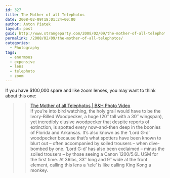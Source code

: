 ```yaml
---
id: 327
title: The Mother of all Telephotos
date: 2008-02-09T18:01:24+00:00
author: Anton Piatek
layout: post
guid: http://www.strangeparty.com/2008/02/09/the-mother-of-all-telephotos/
permalink: /2008/02/09/the-mother-of-all-telephotos/
categories:
  - Photography
tags:
  - enormous
  - expensive
  - lens
  - telephoto
  - zoom
---
```

If you have $100,000 spare and like zoom lenses, you may want to think about this one:

> > [The Mother of all Telephotos | B&H Photo Video](http://www.bhphotovideo.com/c/find/newsLetter/Mother-of-All-L-Lenses.jsp)  
> > If you&#8217;re into bird watching, the holy grail would have to be the Ivory-Billed Woodpecker, a huge (20&#8243; tall with a 30&#8243; wingspan), yet incredibly elusive woodpecker that despite reports of extinction, is spotted every now-and-then deep in the boonies of Florida and Arkansas. It&#8217;s also known as the &#8216;Lord G-d&#8217; woodpecker because that&#8217;s what spotters have been known to blurt out &#8211; often accompanied by soiled trousers &#8211; when dive-bombed by one. &#8216;Lord G-d&#8217; has also been exclaimed &#8211; minus the soiled trousers &#8211; by those seeing a Canon 1200/5.6L USM for the first time. At 36lbs, 33&#8243; long and 9&#8243; wide at the front element, calling this lens a &#8216;tele&#8217; is like calling King Kong a monkey.